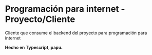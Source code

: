 # Programación para internet - Proyecto/Cliente

Cliente que consume el backend del proyecto para 
programación para internet

**Hecho en Typescript, papu.**
